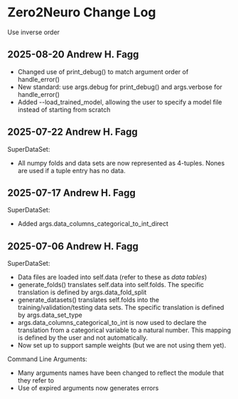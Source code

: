 # Zero2Neuro Change Log

Use inverse order

## 2025-08-20 Andrew H. Fagg
* Changed use of print_debug() to match argument order of handle_error()
* New standard: use args.debug for print_debug() and args.verbose for handle_error()
* Added --load_trained_model, allowing the user to specify a model file instead of starting from scratch

## 2025-07-22 Andrew H. Fagg
SuperDataSet:
* All numpy folds and data sets are now represented as 4-tuples.  Nones are used if a tuple entry has no data.

## 2025-07-17 Andrew H. Fagg

SuperDataSet:
* Added args.data_columns_categorical_to_int_direct

## 2025-07-06 Andrew H. Fagg

SuperDataSet:
* Data files are loaded into self.data (refer to these as *data tables*)
* generate_folds() translates self.data into self.folds.  The specific translation is defined by args.data_fold_split
* generate_datasets() translates self.folds into the training/validation/testing data sets.  The specific translation is defined by args.data_set_type
* args.data_columns_categorical_to_int is now used to declare the translation from a categorical variable to a natural number.  This mapping is defined by the user and not automatically.
* Now set up to support sample weights (but we are not using them yet).

Command Line Arguments:
* Many arguments names have been changed to reflect the module that they refer to
* Use of expired arguments now generates errors

